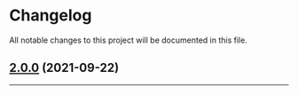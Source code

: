<!--- BEGIN HEADER -->
# Changelog

All notable changes to this project will be documented in this file.
<!--- END HEADER -->

## [2.0.0](https://gitlab.com//tms-elte/backend-core/compare/83e1f3707c03bd9027cc44a16636bd109b6d5480...v2.0.0) (2021-09-22)
---

